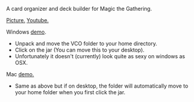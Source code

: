 A card organizer and deck builder for Magic the Gathering.

<a href="http://i.imgur.com/4Sh8rBx.png" rel="nofollow" target="_blank">Picture.</a> <a href="http://www.youtube.com/watch?v=IFpPBQsTcFo&feature=youtu.be" rel="nofollow" target="_blank">Youtube.</a>

Windows <a href="https://dl.dropboxusercontent.com/s/79iwezw9q6nf9k3/WindowsDemo.zip?dl=1&token_hash=AAFoeYnTwoT6TbSsW0Qehqm3-fLbQ1quPoNfb90cHJjSag"> 
demo</a>.
- Unpack and move the VCO folder to your home directory.
- Click on the jar (You can move this to your desktop).
- Unfortunately it doesn't (currently) look quite as sexy on windows as OSX.

Mac <a href="https://dl.dropboxusercontent.com/s/g4e9r90k1lsmeeh/Demo.zip?dl=1&token_hash=AAF-1OewSQhskTMSAzYapn_0-Kj0qhNKaJ2Zp0bRb2Mtqw">
demo.</a>
- Same as above but if on desktop, the folder will automatically move to your home folder when you first click the jar.

